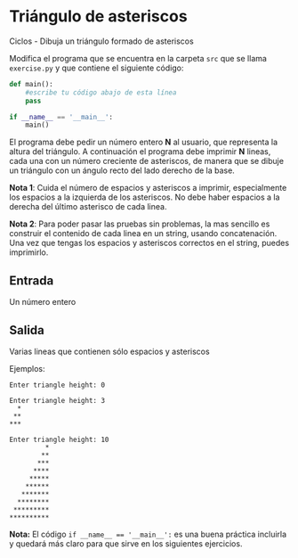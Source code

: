 # Triángulo de asteriscos
Ciclos - Dibuja un triángulo formado de asteriscos

Modifica el programa que se encuentra en la carpeta `src` que se llama
`exercise.py` y que contiene el siguiente código:

```python
def main():    
    #escribe tu código abajo de esta línea
    pass

if __name__ == '__main__':
    main()
```

El programa debe pedir un número entero **N** al usuario, que representa la altura
del triángulo.
A continuación el programa debe imprimir **N** lineas, cada una con un número
creciente de asteriscos, de manera que se dibuje un triángulo con un ángulo
recto del lado derecho de la base.

**Nota 1**: Cuida el número de espacios y asteriscos a imprimir,
especialmente los espacios a la izquierda de los asteriscos.
No debe haber espacios a la derecha del último asterisco de cada linea.

**Nota 2**: Para poder pasar las pruebas sin problemas, la mas sencillo es
construir el contenido de cada linea en un string, usando concatenación.
Una vez que tengas los espacios y asteriscos correctos en el string, puedes
imprimirlo.

## Entrada

Un número entero

## Salida

Varias lineas que contienen sólo espacios y asteriscos

Ejemplos:

```
Enter triangle height: 0
```

```
Enter triangle height: 3
  *
 **
***
```

```
Enter triangle height: 10
         *
        **
       ***
      ****
     *****
    ******
   *******
  ********
 *********
**********
```

**Nota:** El código `if __name__ == '__main__':` es una buena práctica incluirla y quedará más claro para que sirve en los siguientes ejercicios.